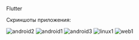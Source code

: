 Flutter



Скриншоты приложения:




![android2](https://github.com/belmondoa/labflutterapp/assets/101811719/800704c3-3b54-4139-bdbb-276c392a5c6f)
![android1](https://github.com/belmondoa/labflutterapp/assets/101811719/d22265a5-fa00-44a0-b41a-8d2e3e6da4c0)
![android3](https://github.com/belmondoa/labflutterapp/assets/101811719/958eb37b-0404-46ef-b7bc-8178e1c8bd85)
![linux1](https://github.com/belmondoa/labflutterapp/assets/101811719/5dcee33e-d6cd-4dbe-915a-c7700ff8136f)
![web1](https://github.com/belmondoa/labflutterapp/assets/101811719/0aafdb28-8cb8-46b6-97a9-ec7d0f9e1581)
